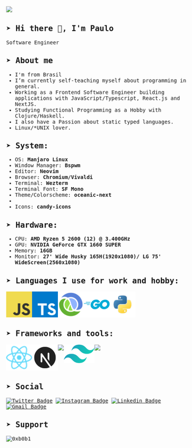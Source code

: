 <div style="margin: 20px 0">
    <a href="https://github.com/0xb0b1/github-profile-views-counter">
        <img width="140px" src="https://komarev.com/ghpvc/?username=0xb0b1&color=DE002D">
    </a>
</div>

<samp>
  
## ➤ Hi there 👋, I'm Paulo

Software Engineer

## ➤ About me 

- I'm from Brasil
- I’m currently self-teaching myself about programming in general.
- Working as a Frontend Software Engineer building applications with JavaScript/Typescript, React.js and NextJS.
- Studying Functional Programming as a Hobby with Clojure/Haskell.
- I also have a Passion about static typed languages.
- Linux/*UNIX lover.


##  ➤ System:

- OS: **Manjaro Linux**
- Window Manager: **Bspwm**
- Editor: **Neovim**
- Browser: **Chromium/Vivaldi**
- Terminal: **Wezterm**
- Terminal Font: **SF Mono**
- Theme/Colorscheme: **oceanic-next**
- [GTK2/3]: **Catppuccin-Mocha-Standard-Red-Dark**
- Icons: **candy-icons**

##  ➤ Hardware:
- CPU: **AMD Ryzen 5 2600 (12) @ 3.400GHz**
- GPU: **NVIDIA GeForce GTX 1660 SUPER**
- Memory: **16GB**
- Monitor: **27' Wide Husky 165H(1920x1080)/ LG 75' WideScreen(2560x1080)**

## ➤ Languages I use for work and hobby:

<div style="
display: flex;
">
<a href="https://developer.mozilla.org/en-US/docs/Web/javascript">
    <img height="70" src="https://raw.githubusercontent.com/github/explore/80688e429a7d4ef2fca1e82350fe8e3517d3494d/topics/javascript/javascript.png" />
</a>
    
<a href="https://www.typescriptlang.org">
    <img height="70" src="https://raw.githubusercontent.com/github/explore/80688e429a7d4ef2fca1e82350fe8e3517d3494d/topics/typescript/typescript.png" />
</a>

<a href="clojure.org">
    <img height="70" src="https://raw.githubusercontent.com/github/explore/80688e429a7d4ef2fca1e82350fe8e3517d3494d/topics/clojure/clojure.png" />
</a>
    
<a href="https://go.dev">
    <img height="70" src="https://github.com/0xb0b1/0xb0b1/blob/master/golang.svg" />
</a>

<a href="https://www.python.org">
    <img height="70" src="https://raw.githubusercontent.com/github/explore/80688e429a7d4ef2fca1e82350fe8e3517d3494d/topics/python/python.png" />
</a>

</div>

## ➤ Frameworks and tools:

<div style="
display: flex;
">
<a href="https://react.dev">
    <img height="70" src="https://github.com/0xb0b1/0xb0b1/blob/master/react.svg" />
</a>

<a href="https://nextjs.org">
     <img height="70" src="https://github.com/0xb0b1/0xb0b1/blob/master/nextjs.png" />
</a>

<a href="https://redux.js.org">
    <img height="70" src="https://redux.js.org/img/redux.svg" />
</a>
    
<a href="https://tailwindcss.com">
    <img height="50" src="https://github.com/0xb0b1/0xb0b1/blob/master/tailwind-css-seeklogo.com.svg" />
</a>

<a href="https://github.com/NvChad">
    <img height="70" src="https://avatars.githubusercontent.com/u/88978340?s=200&v=4" />
</a>

<a></a>

<a></a>


</div>


## ➤ Social

[![Twitter Badge](https://img.shields.io/badge/-@paulo-555555?style=flat-square&labelColor=555555&logo=twitter&logoColor=white&link=https://twitter.com/p_vcent)](https://twitter.com/p_vcent)
[![Instagram Badge](https://img.shields.io/badge/-@paulo-555555?style=flat-square&labelColor=555555&logo=instagram&logoColor=white&link=https://instagram.com/p_vcent)](https://instagram.com/p_vcent) 
[![Linkedin Badge](https://img.shields.io/badge/-Paulo%20Vicente-555555?style=flat-square&logo=Linkedin&logoColor=white&link=https://www.linkedin.com/in/paulo-vicente-6abab0198/)](https://www.linkedin.com/in/paulo-vicente-6abab0198/) 
[![Gmail Badge](https://img.shields.io/badge/-vcente82.com-555555?style=flat-square&logo=Gmail&logoColor=white&link=mailto:vcente82@gmail.com)](mailto:vcente82@gmail.com)
  
## ➤ Support
<p><a href="https://www.buymeacoffee.com/0xb0b1"> <img align="left" src="https://cdn.buymeacoffee.com/buttons/v2/default-yellow.png" height="50" width="210" alt="0xb0b1" /></a></p><br><br>


